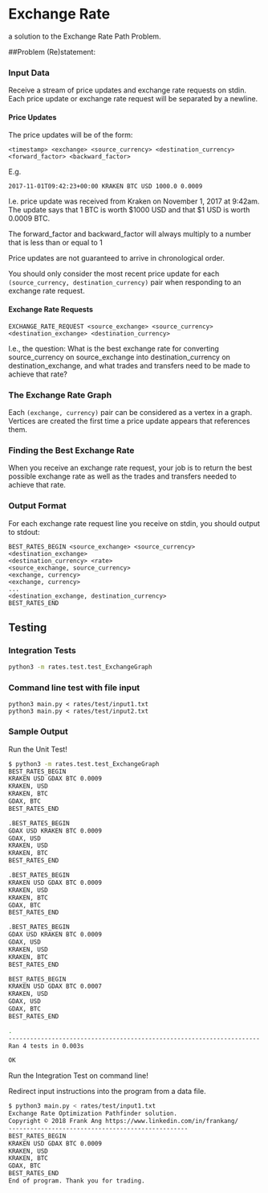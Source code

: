 # Exchange Rate
a solution to the Exchange Rate Path Problem.

##Problem (Re)statement:
### Input Data
Receive a stream of price updates and exchange rate requests on stdin.
Each price update or exchange rate request will be separated by a newline.

#### Price Updates
The price updates will be of the form:
```
<timestamp> <exchange> <source_currency> <destination_currency> <forward_factor> <backward_factor>
```
E.g.
```
2017-11-01T09:42:23+00:00 KRAKEN BTC USD 1000.0 0.0009
```
I.e. price update was received from Kraken on November 1, 2017 at 9:42am. 
The update says that 1 BTC is worth $1000 USD and that $1 USD is worth
0.0009 BTC.

The forward_factor and backward_factor will always multiply to a number 
that is less than or equal to 1

Price updates are not guaranteed to arrive in chronological order. 

You should only consider the most recent price update for each 
`(source_currency, destination_currency)` pair 
when responding to an exchange rate request.

#### Exchange Rate Requests 

```
EXCHANGE_RATE_REQUEST <source_exchange> <source_currency> <destination_exchange> <destination_currency>
```
I.e., the question: What is the best exchange rate 
for converting source_currency on source_exchange 
into destination_currency on destination_exchange, 
and what trades and transfers need to be made to achieve that rate?

### The Exchange Rate Graph
Each `(exchange, currency)` pair can be considered as a vertex in a graph. Vertices
are created the first time a price update appears that references them.

### Finding the Best Exchange Rate
When you receive an exchange rate request, your job is to return the best possible
exchange rate as well as the trades and transfers needed to achieve that rate.

### Output Format
For each exchange rate request line you receive on stdin, you should output to
stdout:

```
BEST_RATES_BEGIN <source_exchange> <source_currency> <destination_exchange>
<destination_currency> <rate>
<source_exchange, source_currency>
<exchange, currency>
<exchange, currency>
...
<destination_exchange, destination_currency>
BEST_RATES_END
```

## Testing
### Integration Tests
```bash
python3 -m rates.test.test_ExchangeGraph
```

### Command line test with file input
```
python3 main.py < rates/test/input1.txt
python3 main.py < rates/test/input2.txt
```

### Sample Output
Run the Unit Test!
```bash
$ python3 -m rates.test.test_ExchangeGraph
BEST_RATES_BEGIN
KRAKEN USD GDAX BTC 0.0009
KRAKEN, USD
KRAKEN, BTC
GDAX, BTC
BEST_RATES_END

.BEST_RATES_BEGIN
GDAX USD KRAKEN BTC 0.0009
GDAX, USD
KRAKEN, USD
KRAKEN, BTC
BEST_RATES_END

.BEST_RATES_BEGIN
KRAKEN USD GDAX BTC 0.0009
KRAKEN, USD
KRAKEN, BTC
GDAX, BTC
BEST_RATES_END

.BEST_RATES_BEGIN
GDAX USD KRAKEN BTC 0.0009
GDAX, USD
KRAKEN, USD
KRAKEN, BTC
BEST_RATES_END

BEST_RATES_BEGIN
KRAKEN USD GDAX BTC 0.0007
KRAKEN, USD
GDAX, USD
GDAX, BTC
BEST_RATES_END

.
----------------------------------------------------------------------
Ran 4 tests in 0.003s

OK
```

Run the Integration Test on command line! 

Redirect input instructions into the program from a data file.
```bash
$ python3 main.py < rates/test/input1.txt 
Exchange Rate Optimization Pathfinder solution.
Copyright © 2018 Frank Ang https://www.linkedin.com/in/frankang/
--------------------------------------------------
BEST_RATES_BEGIN
KRAKEN USD GDAX BTC 0.0009
KRAKEN, USD
KRAKEN, BTC
GDAX, BTC
BEST_RATES_END
End of program. Thank you for trading.
```

